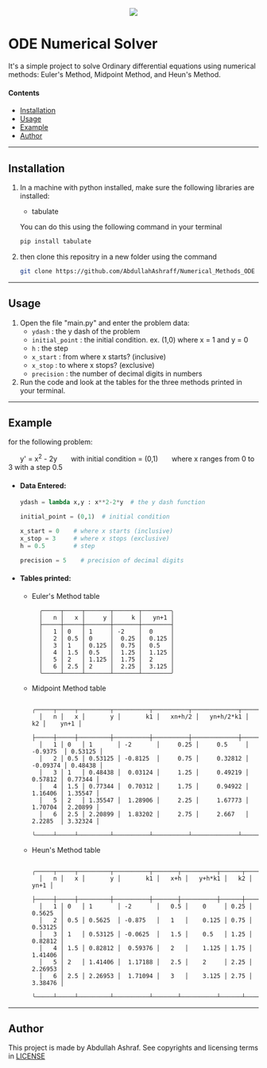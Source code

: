 <p align="center">
	<img src="https://github.com/AbdullahAshraff/Numerical_Methods_ODE/assets/125521810/60559c74-0940-46dd-b1c0-5b9f2e08fe9b">
</p>

ODE Numerical Solver
===============
It's a simple project to solve Ordinary differential equations using numerical methods: Euler's Method, Midpoint Method, and Heun's Method.

#### Contents
- [Installation](#installation)
- [Usage](#usage)
- [Example](#example)
- [Author](#author)
---
## Installation
1. In a machine with python installed, make sure the following libraries are installed: 
	- tabulate

	You can do this using the following command in your terminal

	```bash
	pip install tabulate
	```
2. then clone this repositry in a new folder using the command

	```bash
	git clone https://github.com/AbdullahAshraff/Numerical_Methods_ODE
	```
---
## Usage
1. Open the file "main.py" and enter the problem data: 
	- `ydash` : the y dash of the problem
	- `initial_point` : the initial condition. ex. (1,0) where x = 1 and y = 0
	- `h` : the step 
	- `x_start` : from where x starts? (inclusive)
	- `x_stop` : to where x stops? (exclusive)
	- `precision` : the number of decimal digits in numbers
2. Run the code and look at the tables for the three methods printed in your terminal.
---
## Example

for the following problem:

&nbsp;&nbsp;&nbsp;&nbsp;&nbsp;&nbsp;y' =  x<sup>2</sup> - 2y
&nbsp;&nbsp;&nbsp;&nbsp;&nbsp;&nbsp;with initial condition = (0,1)
&nbsp;&nbsp;&nbsp;&nbsp;&nbsp;&nbsp;where x ranges from 0 to 3 with a step 0.5


- #### Data Entered:
	```python
	ydash = lambda x,y : x**2-2*y  # the y dash function

	initial_point = (0,1)  # initial condition

	x_start = 0    # where x starts (inclusive)
	x_stop = 3     # where x stops (exclusive)
	h = 0.5        # step

	precision = 5    # precision of decimal digits
	```
- #### Tables printed:
	- Euler's Method table

			╭─────┬─────┬───────┬───────┬────────╮
			│   n │   x │     y │     k │   yn+1 │
			├─────┼─────┼───────┼───────┼────────┤
			│   1 │ 0   │ 1     │ -2    │  0     │
			│   2 │ 0.5 │ 0     │  0.25 │  0.125 │
			│   3 │ 1   │ 0.125 │  0.75 │  0.5   │
			│   4 │ 1.5 │ 0.5   │  1.25 │  1.125 │
			│   5 │ 2   │ 1.125 │  1.75 │  2     │
			│   6 │ 2.5 │ 2     │  2.25 │  3.125 │
			╰─────┴─────┴───────┴───────┴────────╯

	- Midpoint Method table

			╭─────┬─────┬─────────┬──────────┬──────────┬─────────────┬──────────┬─────────╮
			│   n │   x │       y │       k1 │   xn+h/2 │   yn+h/2*k1 │       k2 │    yn+1 │
			├─────┼─────┼─────────┼──────────┼──────────┼─────────────┼──────────┼─────────┤
			│   1 │ 0   │ 1       │ -2       │     0.25 │     0.5     │ -0.9375  │ 0.53125 │
			│   2 │ 0.5 │ 0.53125 │ -0.8125  │     0.75 │     0.32812 │ -0.09374 │ 0.48438 │
			│   3 │ 1   │ 0.48438 │  0.03124 │     1.25 │     0.49219 │  0.57812 │ 0.77344 │
			│   4 │ 1.5 │ 0.77344 │  0.70312 │     1.75 │     0.94922 │  1.16406 │ 1.35547 │
			│   5 │ 2   │ 1.35547 │  1.28906 │     2.25 │     1.67773 │  1.70704 │ 2.20899 │
			│   6 │ 2.5 │ 2.20899 │  1.83202 │     2.75 │     2.667   │  2.2285  │ 3.32324 │
			╰─────┴─────┴─────────┴──────────┴──────────┴─────────────┴──────────┴─────────╯

	- Heun's Method table

			╭─────┬─────┬─────────┬──────────┬───────┬──────────┬──────┬─────────╮
			│   n │   x │       y │       k1 │   x+h │   y+h*k1 │   k2 │    yn+1 │
			├─────┼─────┼─────────┼──────────┼───────┼──────────┼──────┼─────────┤
			│   1 │ 0   │ 1       │ -2       │   0.5 │    0     │ 0.25 │ 0.5625  │
			│   2 │ 0.5 │ 0.5625  │ -0.875   │   1   │    0.125 │ 0.75 │ 0.53125 │
			│   3 │ 1   │ 0.53125 │ -0.0625  │   1.5 │    0.5   │ 1.25 │ 0.82812 │
			│   4 │ 1.5 │ 0.82812 │  0.59376 │   2   │    1.125 │ 1.75 │ 1.41406 │
			│   5 │ 2   │ 1.41406 │  1.17188 │   2.5 │    2     │ 2.25 │ 2.26953 │
			│   6 │ 2.5 │ 2.26953 │  1.71094 │   3   │    3.125 │ 2.75 │ 3.38476 │
			╰─────┴─────┴─────────┴──────────┴───────┴──────────┴──────┴─────────╯

---
##			Author
This project is made by Abdullah Ashraf.
See copyrights and licensing terms in [LICENSE](/LICENSE)
